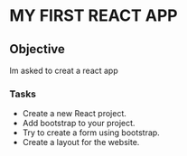 # MY FIRST REACT APP

## Objective
Im asked to creat a react app

### Tasks

- Create a new React project.
- Add bootstrap to your project.
- Try to create a form using bootstrap.
- Create a layout for the website.

